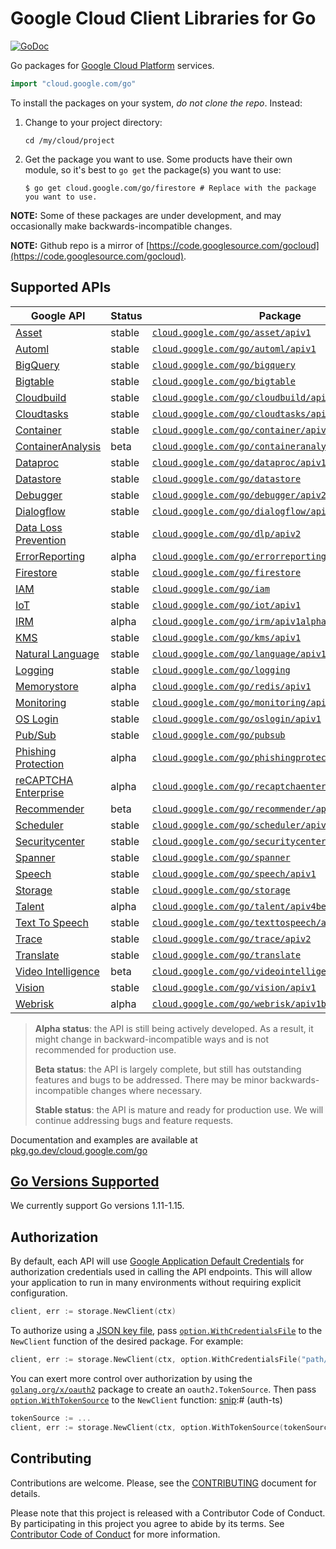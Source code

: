 # Google Cloud Client Libraries for Go

[![GoDoc](https://godoc.org/cloud.google.com/go?status.svg)](https://pkg.go.dev/cloud.google.com/go)

Go packages for [Google Cloud Platform](https://cloud.google.com) services.

``` go
import "cloud.google.com/go"
```

To install the packages on your system, *do not clone the repo*. Instead:

1. Change to your project directory:

   ```
   cd /my/cloud/project
   ```
1. Get the package you want to use. Some products have their own module, so it's
   best to `go get` the package(s) you want to use:

   ```
   $ go get cloud.google.com/go/firestore # Replace with the package you want to use.
   ```

**NOTE:** Some of these packages are under development, and may occasionally
make backwards-incompatible changes.

**NOTE:** Github repo is a mirror of [https://code.googlesource.com/gocloud](https://code.googlesource.com/gocloud).

## Supported APIs

| Google API                                      | Status | Package                                                                                                                       |
| ----------------------------------------------- | ------ | ----------------------------------------------------------------------------------------------------------------------------- |
| [Asset][cloud-asset]                            | stable | [`cloud.google.com/go/asset/apiv1`](https://pkg.go.dev/cloud.google.com/go/asset/v1beta)                                      |
| [Automl][cloud-automl]                          | stable | [`cloud.google.com/go/automl/apiv1`](https://pkg.go.dev/cloud.google.com/go/automl/apiv1)                                     |
| [BigQuery][cloud-bigquery]                      | stable | [`cloud.google.com/go/bigquery`](https://pkg.go.dev/cloud.google.com/go/bigquery)                                             |
| [Bigtable][cloud-bigtable]                      | stable | [`cloud.google.com/go/bigtable`](https://pkg.go.dev/cloud.google.com/go/bigtable)                                             |
| [Cloudbuild][cloud-build]                       | stable | [`cloud.google.com/go/cloudbuild/apiv1`](https://pkg.go.dev/cloud.google.com/go/cloudbuild/apiv1)                             |
| [Cloudtasks][cloud-tasks]                       | stable | [`cloud.google.com/go/cloudtasks/apiv2`](https://pkg.go.dev/cloud.google.com/go/cloudtasks/apiv2)                             |
| [Container][cloud-container]                    | stable | [`cloud.google.com/go/container/apiv1`](https://pkg.go.dev/cloud.google.com/go/container/apiv1)                               |
| [ContainerAnalysis][cloud-containeranalysis]    | beta   | [`cloud.google.com/go/containeranalysis/apiv1`](https://pkg.go.dev/cloud.google.com/go/containeranalysis/apiv1)               |
| [Dataproc][cloud-dataproc]                      | stable | [`cloud.google.com/go/dataproc/apiv1`](https://pkg.go.dev/cloud.google.com/go/dataproc/apiv1)                                 |
| [Datastore][cloud-datastore]                    | stable | [`cloud.google.com/go/datastore`](https://pkg.go.dev/cloud.google.com/go/datastore)                                           |
| [Debugger][cloud-debugger]                      | stable | [`cloud.google.com/go/debugger/apiv2`](https://pkg.go.dev/cloud.google.com/go/debugger/apiv2)                                 |
| [Dialogflow][cloud-dialogflow]                  | stable | [`cloud.google.com/go/dialogflow/apiv2`](https://pkg.go.dev/cloud.google.com/go/dialogflow/apiv2)                             |
| [Data Loss Prevention][cloud-dlp]               | stable | [`cloud.google.com/go/dlp/apiv2`](https://pkg.go.dev/cloud.google.com/go/dlp/apiv2)                                           |
| [ErrorReporting][cloud-errors]                  | alpha  | [`cloud.google.com/go/errorreporting`](https://pkg.go.dev/cloud.google.com/go/errorreporting)                                 |
| [Firestore][cloud-firestore]                    | stable | [`cloud.google.com/go/firestore`](https://pkg.go.dev/cloud.google.com/go/firestore)                                           |
| [IAM][cloud-iam]                                | stable | [`cloud.google.com/go/iam`](https://pkg.go.dev/cloud.google.com/go/iam)                                                       |
| [IoT][cloud-iot]                                | stable | [`cloud.google.com/go/iot/apiv1`](https://pkg.go.dev/cloud.google.com/go/iot/apiv1)                                           |
| [IRM][cloud-irm]                                | alpha  | [`cloud.google.com/go/irm/apiv1alpha2`](https://pkg.go.dev/cloud.google.com/go/irm/apiv1alpha2)                               |
| [KMS][cloud-kms]                                | stable | [`cloud.google.com/go/kms/apiv1`](https://pkg.go.dev/cloud.google.com/go/kms/apiv1)                                           |
| [Natural Language][cloud-natural-language]      | stable | [`cloud.google.com/go/language/apiv1`](https://pkg.go.dev/cloud.google.com/go/language/apiv1)                                 |
| [Logging][cloud-logging]                        | stable | [`cloud.google.com/go/logging`](https://pkg.go.dev/cloud.google.com/go/logging)                                               |
| [Memorystore][cloud-memorystore]                | alpha  | [`cloud.google.com/go/redis/apiv1`](https://pkg.go.dev/cloud.google.com/go/redis/apiv1)                                       |
| [Monitoring][cloud-monitoring]                  | stable | [`cloud.google.com/go/monitoring/apiv3`](https://pkg.go.dev/cloud.google.com/go/monitoring/apiv3)                             |
| [OS Login][cloud-oslogin]                       | stable | [`cloud.google.com/go/oslogin/apiv1`](https://pkg.go.dev/cloud.google.com/go/oslogin/apiv1)                                   |
| [Pub/Sub][cloud-pubsub]                         | stable | [`cloud.google.com/go/pubsub`](https://pkg.go.dev/cloud.google.com/go/pubsub)                                                 |
| [Phishing Protection][cloud-phishingprotection] | alpha  | [`cloud.google.com/go/phishingprotection/apiv1beta1`](https://pkg.go.dev/cloud.google.com/go/phishingprotection/apiv1beta1)   |
| [reCAPTCHA Enterprise][cloud-recaptcha]         | alpha  | [`cloud.google.com/go/recaptchaenterprise/apiv1beta1`](https://pkg.go.dev/cloud.google.com/go/recaptchaenterprise/apiv1beta1) |
| [Recommender][cloud-recommender]                | beta   | [`cloud.google.com/go/recommender/apiv1beta1`](https://pkg.go.dev/cloud.google.com/go/recommender/apiv1beta1)                 |
| [Scheduler][cloud-scheduler]                    | stable | [`cloud.google.com/go/scheduler/apiv1`](https://pkg.go.dev/cloud.google.com/go/scheduler/apiv1)                               |
| [Securitycenter][cloud-securitycenter]          | stable | [`cloud.google.com/go/securitycenter/apiv1`](https://pkg.go.dev/cloud.google.com/go/securitycenter/apiv1)                     |
| [Spanner][cloud-spanner]                        | stable | [`cloud.google.com/go/spanner`](https://pkg.go.dev/cloud.google.com/go/spanner)                                               |
| [Speech][cloud-speech]                          | stable | [`cloud.google.com/go/speech/apiv1`](https://pkg.go.dev/cloud.google.com/go/speech/apiv1)                                     |
| [Storage][cloud-storage]                        | stable | [`cloud.google.com/go/storage`](https://pkg.go.dev/cloud.google.com/go/storage)                                               |
| [Talent][cloud-talent]                          | alpha  | [`cloud.google.com/go/talent/apiv4beta1`](https://pkg.go.dev/cloud.google.com/go/talent/apiv4beta1)                           |
| [Text To Speech][cloud-texttospeech]            | stable | [`cloud.google.com/go/texttospeech/apiv1`](https://pkg.go.dev/cloud.google.com/go/texttospeech/apiv1)                         |
| [Trace][cloud-trace]                            | stable | [`cloud.google.com/go/trace/apiv2`](https://pkg.go.dev/cloud.google.com/go/trace/apiv2)                                       |
| [Translate][cloud-translate]                    | stable | [`cloud.google.com/go/translate`](https://pkg.go.dev/cloud.google.com/go/translate)                                           |
| [Video Intelligence][cloud-video]               | beta   | [`cloud.google.com/go/videointelligence/apiv1beta2`](https://pkg.go.dev/cloud.google.com/go/videointelligence/apiv1beta2)     |
| [Vision][cloud-vision]                          | stable | [`cloud.google.com/go/vision/apiv1`](https://pkg.go.dev/cloud.google.com/go/vision/apiv1)                                     |
| [Webrisk][cloud-webrisk]                        | alpha  | [`cloud.google.com/go/webrisk/apiv1beta1`](https://pkg.go.dev/cloud.google.com/go/webrisk/apiv1beta1)                         |

> **Alpha status**: the API is still being actively developed. As a
> result, it might change in backward-incompatible ways and is not recommended
> for production use.
>
> **Beta status**: the API is largely complete, but still has outstanding
> features and bugs to be addressed. There may be minor backwards-incompatible
> changes where necessary.
>
> **Stable status**: the API is mature and ready for production use. We will
> continue addressing bugs and feature requests.

Documentation and examples are available at [pkg.go.dev/cloud.google.com/go](https://pkg.go.dev/cloud.google.com/go)

## [Go Versions Supported](#supported-versions)

We currently support Go versions 1.11-1.15.

## Authorization

By default, each API will use [Google Application Default Credentials](https://developers.google.com/identity/protocols/application-default-credentials)
for authorization credentials used in calling the API endpoints. This will allow your
application to run in many environments without requiring explicit configuration.

[snip]:# (auth)
```go
client, err := storage.NewClient(ctx)
```

To authorize using a
[JSON key file](https://cloud.google.com/iam/docs/managing-service-account-keys),
pass
[`option.WithCredentialsFile`](https://pkg.go.dev/google.golang.org/api/option#WithCredentialsFile)
to the `NewClient` function of the desired package. For example:

[snip]:# (auth-JSON)
```go
client, err := storage.NewClient(ctx, option.WithCredentialsFile("path/to/keyfile.json"))
```

You can exert more control over authorization by using the
[`golang.org/x/oauth2`](https://pkg.go.dev/golang.org/x/oauth2) package to
create an `oauth2.TokenSource`. Then pass
[`option.WithTokenSource`](https://pkg.go.dev/google.golang.org/api/option#WithTokenSource)
to the `NewClient` function:
[snip]:# (auth-ts)
```go
tokenSource := ...
client, err := storage.NewClient(ctx, option.WithTokenSource(tokenSource))
```

## Contributing

Contributions are welcome. Please, see the
[CONTRIBUTING](https://github.com/GoogleCloudPlatform/google-cloud-go/blob/master/CONTRIBUTING.md)
document for details.

Please note that this project is released with a Contributor Code of Conduct.
By participating in this project you agree to abide by its terms.
See [Contributor Code of Conduct](https://github.com/GoogleCloudPlatform/google-cloud-go/blob/master/CONTRIBUTING.md#contributor-code-of-conduct)
for more information.

[cloud-asset]: https://cloud.google.com/security-command-center/docs/how-to-asset-inventory
[cloud-automl]: https://cloud.google.com/automl
[cloud-build]: https://cloud.google.com/cloud-build/
[cloud-bigquery]: https://cloud.google.com/bigquery/
[cloud-bigtable]: https://cloud.google.com/bigtable/
[cloud-container]: https://cloud.google.com/containers/
[cloud-containeranalysis]: https://cloud.google.com/container-registry/docs/container-analysis
[cloud-dataproc]: https://cloud.google.com/dataproc/
[cloud-datastore]: https://cloud.google.com/datastore/
[cloud-dialogflow]: https://cloud.google.com/dialogflow-enterprise/
[cloud-debugger]: https://cloud.google.com/debugger/
[cloud-dlp]: https://cloud.google.com/dlp/
[cloud-errors]: https://cloud.google.com/error-reporting/
[cloud-firestore]: https://cloud.google.com/firestore/
[cloud-iam]: https://cloud.google.com/iam/
[cloud-iot]: https://cloud.google.com/iot-core/
[cloud-irm]: https://cloud.google.com/incident-response/docs/concepts
[cloud-kms]: https://cloud.google.com/kms/
[cloud-pubsub]: https://cloud.google.com/pubsub/
[cloud-storage]: https://cloud.google.com/storage/
[cloud-language]: https://cloud.google.com/natural-language
[cloud-logging]: https://cloud.google.com/logging/
[cloud-natural-language]: https://cloud.google.com/natural-language/
[cloud-memorystore]: https://cloud.google.com/memorystore/
[cloud-monitoring]: https://cloud.google.com/monitoring/
[cloud-oslogin]: https://cloud.google.com/compute/docs/oslogin/rest
[cloud-phishingprotection]: https://cloud.google.com/phishing-protection/
[cloud-securitycenter]: https://cloud.google.com/security-command-center/
[cloud-scheduler]: https://cloud.google.com/scheduler
[cloud-spanner]: https://cloud.google.com/spanner/
[cloud-speech]: https://cloud.google.com/speech
[cloud-talent]: https://cloud.google.com/solutions/talent-solution/
[cloud-tasks]: https://cloud.google.com/tasks/
[cloud-texttospeech]: https://cloud.google.com/texttospeech/
[cloud-talent]: https://cloud.google.com/solutions/talent-solution/
[cloud-trace]: https://cloud.google.com/trace/
[cloud-translate]: https://cloud.google.com/translate
[cloud-recaptcha]: https://cloud.google.com/recaptcha-enterprise/
[cloud-recommender]: https://cloud.google.com/recommendations/
[cloud-video]: https://cloud.google.com/video-intelligence/
[cloud-vision]: https://cloud.google.com/vision
[cloud-webrisk]: https://cloud.google.com/web-risk/
